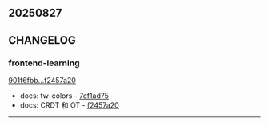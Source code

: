## 20250827

## CHANGELOG

### frontend-learning

[901f6fbb...f2457a20](https://github.com/zhbhun/frontend-learning/compare/901f6fbb...f2457a20)

* docs:  tw-colors - [7cf1ad75](https://github.com/zhbhun/frontend-learning/commit/7cf1ad7563c06bcbc21493cb90242cf98816aef9)
* docs: CRDT 和 OT - [f2457a20](https://github.com/zhbhun/frontend-learning/commit/f2457a20864e321fb017f6f7dbfea06cf735d035)

---

